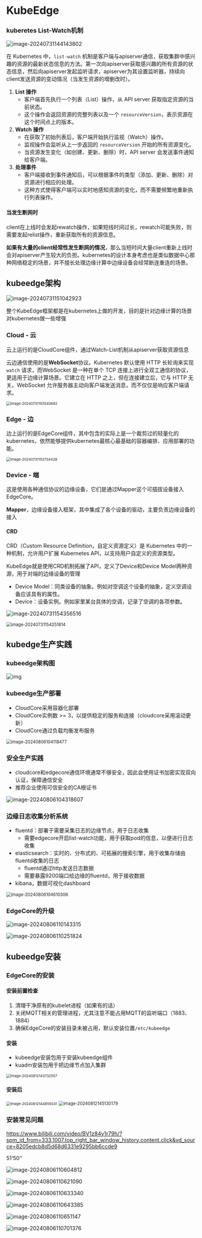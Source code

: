 # KubeEdge

### kuberetes List-Watch机制

![image-20240731144143802](..\images\image-20240731144143802.png)

在 Kubernetes 中，`list-watch` 机制是客户端与apiserver通信，获取集群中感兴趣的资源的最新状态信息的方法。第一次向apiserver获取感兴趣的所有资源的状态信息，然后向apiserver发起监听请求，apiserver为其设置监听器，持续向client发送资源的变动情况（当发生资源的增删改时）。

1. **List 操作**
   - 客户端首先执行一个列表（List）操作，从 API server 获取指定资源的当前状态。
   - 这个操作会返回资源的完整列表以及一个 `resourceVersion`，表示资源在这个时间点上的版本。
2. **Watch 操作**
   - 在获取了初始列表后，客户端开始执行监视（Watch）操作。
   - 监视操作会监听从上一步返回的 `resourceVersion` 开始的所有资源变化。
   - 当资源发生变化（如创建、更新、删除）时，API server 会发送事件通知给客户端。
3. **处理事件**
   - 客户端接收到事件通知后，可以根据事件的类型（添加、更新、删除）对资源进行相应的处理。
   - 这种方式使得客户端可以实时地感知资源的变化，而不需要频繁地重新执行列表操作。

#### 当发生断网时

client在上线时会发起rewatch操作，如果短线时间过长，rewatch可能失败，则需要发起relist操作，重新获取所有的资源信息。

**如果有大量的client经常性发生断网的情况**，那么当短时间大量client重新上线时会对apiserver产生较大的负担。kubernetes的设计本身考虑也是类似数据中心那种网络稳定的场景，并不擅长处理边缘计算中边缘设备会经常断连重连的场景。



## kubeedge架构

![image-20240731151042923](..\images\image-20240731151042923.png)

整个KubeEdge框架都是在kubernetes上做的开发，目的是针对边缘计算的场景对kubernetes做一些增强

### Cloud - 云

云上运行的是CloudCore组件，通过Watch-List机制从apiserver获取资源信息

云边通信使用的是**WebSocket**协议。Kubernetes 默认使用 HTTP 长轮询来实现 `watch` 请求，而WebSocket 是一种在单个 TCP 连接上进行全双工通信的协议，更适用于边缘计算场景。它建立在 HTTP 之上，但在连接建立后，它与 HTTP 无关。WebSocket 允许服务器主动向客户端发送消息，而不仅仅是响应客户端请求。

<img src="..\images\image-20240731153540682.png" alt="image-20240731153540682" style="zoom: 67%;" />

### Edge - 边

边上运行的是EdgeCore组件，其中包含的实际上是一个裁剪过的轻量化的kubernetes，依然能够提供kubernetes最核心最基础的容器编排、应用部署的功能。

<img src="..\images\image-20240731153734428.png" alt="image-20240731153734428" style="zoom:67%;" />

### Device - 端

这是使用各种通信协议的边缘设备，它们是通过Mapper这个可插拔设备接入EdgeCore。

**Mapper**，边缘设备接入框架，其中集成了各个设备的驱动，主要负责边缘设备的接入

#### CRD

CRD（Custom Resource Definition，自定义资源定义）是 Kubernetes 中的一种机制，允许用户扩展 Kubernetes API，以支持用户自定义的资源类型。

KubeEdge就是使用CRD机制拓展了API，定义了Device和Device Model两种资源，用于对端的边缘设备的管理

- Device Model：同类设备的抽象。例如对空调这个设备的抽象，定义空调设备应该具有的属性。
- Device：设备实例。例如家里某台具体的空调，记录了空调的各项参数。

![image-20240731154356516](..\images\image-20240731154356516.png)

 

<img src="..\images\image-20240731154251814.png" alt="image-20240731154251814" style="zoom: 80%;" />



## kubedge生产实践

### kubeedge架构图

![img](../images/kubeedge_arch.png)

### kubeedge生产部署

- CloudCore采用容器化部署
- CloudCore实例数 >= 3，以提供稳定的服务和连接（cloudcore采用滚动更新）
- CloudCore通过负载均衡发布服务

<img src="../images/image-20240806104118477.png" alt="image-20240806104118477" style="zoom:80%;" />

### 安全生产实践

- cloudcore和edgecore通信环境通常不够安全，因此会使用证书加密实现双向认证，保障通信安全
- 推荐企业使用可信安全的CA根证书

![image-20240806104318607](../images/image-20240806104318607.png)

### 边缘日志收集分析系统

- fluentd：部署于需要采集日志的边缘节点，用于日志收集
  - 需要edgecore开启list-watch功能，用于获取pod的信息，以便进行日志收集
- elasticsearch：实时的、分布式的、可拓展的搜索引擎，用于收集存储由fluentd收集的日志
  - fluentd通过http发送日志数据
  - 需要暴露9200端口给边缘的fluentd，用于接收数据
- kibana，数据可视化dashboard

<img src="../images/image-20240806104610306.png" alt="image-20240806104610306" style="zoom:80%;" />



### EdgeCore的升级

![image-20240806110143315](../images/image-20240806110143315.png)

![image-20240806110251824](../images/image-20240806110251824.png)



## kubeedge安装

### EdgeCore的安装

#### 安装前置检查

1. 清理干净原有的kubelet进程（如果有的话）
2. 关闭MQTT相关的管理进程，尤其注意不能占用MQTT的监听端口（1883、1884）
3. 确保EdgeCore的安装目录未被占用，默认安装位置`/etc/kubeedge`

#### 安装

- kubeedge安装包用于安装kubeedge组件
- kuadm安装包用于把边缘节点加入集群

<img src="../images/image-20240812143732557.png" alt="image-20240812143732557" style="zoom:67%;" />

#### 安装后

<img src="../images/image-20240812144855041.png" alt="image-20240812144855041" style="zoom:67%;" />

<img src="../images/image-20240812145130179.png" alt="image-20240812145130179" style="zoom:80%;" />



### 安装常见问题

https://www.bilibili.com/video/BV1z84y1r79h/?spm_id_from=333.1007.top_right_bar_window_history.content.click&vd_source=8205edcb8d5d68d6331e9295bb6ccde9

51‘50’‘

![image-20240806110604812](../images/image-20240806110604812.png)

![image-20240806110621090](../images/image-20240806110621090.png)

![image-20240806110633340](../images/image-20240806110633340.png)

![image-20240806110643385](../images/image-20240806110643385.png)

![image-20240806110651147](../images/image-20240806110651147.png)

![image-20240806110701376](../images/image-20240806110701376.png)

